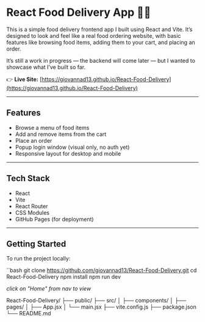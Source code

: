 # React Food Delivery App 🍕🍕

This is a simple food delivery frontend app I built using React and Vite. It’s designed to look and feel like a real food ordering website, with basic features like browsing food items, adding them to your cart, and placing an order.

It’s still a work in progress — the backend will come later — but I wanted to showcase what I’ve built so far.

👉 **Live Site:** [https://giovannad13.github.io/React-Food-Delivery](https://giovannad13.github.io/React-Food-Delivery)

---

## Features

- Browse a menu of food items
- Add and remove items from the cart
- Place an order
- Popup login window (visual only, no auth yet)
- Responsive layout for desktop and mobile

---

## Tech Stack

- React
- Vite
- React Router
- CSS Modules
- GitHub Pages (for deployment)

---

## Getting Started

To run the project locally:

``bash
 git clone https://github.com/giovannad13/React-Food-Delivery.git
cd React-Food-Delivery
npm install
npm run dev

*click on "Home" from nav to view*

React-Food-Delivery/
├── public/
├── src/
│   ├── components/
│   ├── pages/
│   ├── App.jsx
│   └── main.jsx
├── vite.config.js
├── package.json
└── README.md

